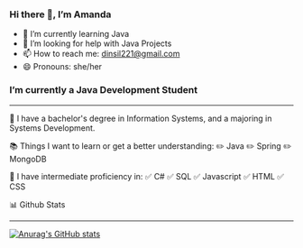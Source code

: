 ### Hi there 👋, I’m Amanda
- 🌱 I’m currently learning Java
- 🤔 I’m looking for help with Java Projects
- 📫 How to reach me: dinsil221@gmail.com
- 😄 Pronouns: she/her

### I’m currently a Java Development Student
______________________________________________________________________________________________
📌 I have a bachelor's degree in Information Systems, and a majoring in Systems Development.

📚 Things I want to learn or get a better understanding:
:pencil2: Java
:pencil2: Spring
:pencil2: MongoDB
 
 🎉 I have intermediate proficiency in:
:white_check_mark: C#
:white_check_mark: SQL
:white_check_mark: Javascript
:white_check_mark: HTML
:white_check_mark: CSS
 
 
📊 Github Stats
______________________________________________________________________________________________
[![Anurag's GitHub stats](https://github-readme-stats.vercel.app/api?username=amanda-dasilva)](https://github.com/amanda-dasilva/github-readme-stats)
<!--
**amanda-dasilva/amanda-dasilva** is a ✨ _special_ ✨ repository because its `README.md` (this file) appears on your GitHub profile.

Here are some ideas to get you started:

- 🔭 I’m currently working on ...
- 🌱 I’m currently learning ...
- 👯 I’m looking to collaborate on ...
- 🤔 I’m looking for help with ...
- 💬 Ask me about ...
- 📫 How to reach me: ...
- 😄 Pronouns: ...
- ⚡ Fun fact: ...
-->
